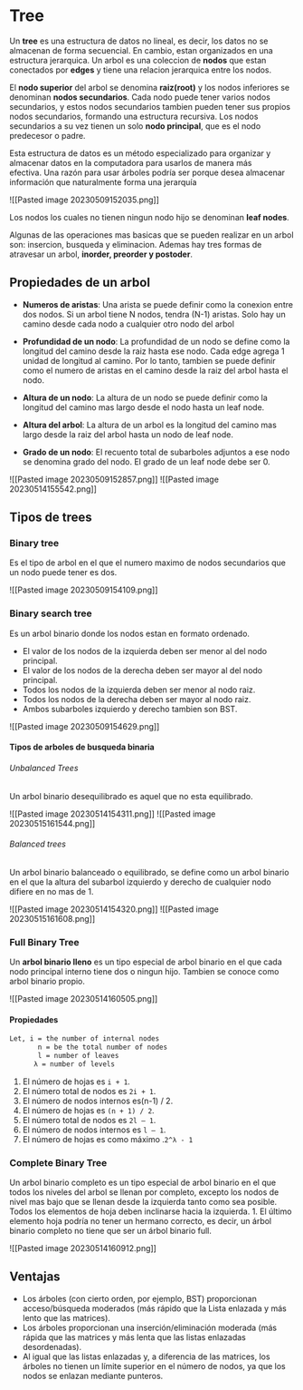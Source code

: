 # Tree

Un **tree** es una estructura de datos no lineal, es decir, los datos no se almacenan de forma secuencial. En cambio, estan organizados en una estructura jerarquica. Un arbol es una coleccion de **nodos** que estan conectados por **edges** y tiene una relacion jerarquica entre los nodos.

El **nodo superior** del arbol se denomina **raiz(root)** y los nodos inferiores se denominan **nodos secundarios**. Cada nodo puede tener varios nodos secundarios, y estos nodos secundarios tambien pueden tener sus propios nodos secundarios, formando una estructura recursiva. Los nodos secundarios a su vez tienen un solo **nodo principal**, que es el nodo predecesor o padre.

Esta estructura de datos es un método especializado para organizar y almacenar datos en la computadora para usarlos de manera más efectiva. Una razón para usar árboles podría ser porque desea almacenar información que naturalmente forma una jerarquía

![[Pasted image 20230509152035.png]]

Los nodos los cuales no tienen ningun nodo hijo se denominan **leaf nodes**.

Algunas de las operaciones mas basicas que se pueden realizar en un arbol son: insercion, busqueda y eliminacion. Ademas hay tres formas de atravesar un arbol, **inorder, preorder y postoder**.

## Propiedades de un arbol

* **Numeros de aristas**: Una arista se puede definir como la conexion entre dos nodos. Si un arbol tiene N nodos, tendra (N-1) aristas. Solo hay un camino desde cada nodo a cualquier otro nodo del arbol

* **Profundidad de un nodo**: La profundidad de un nodo se define como la longitud del camino desde la raiz hasta ese nodo. Cada edge agrega 1 unidad de longitud al camino. Por lo tanto, tambien se puede definir como el numero de aristas en el camino desde la raiz del arbol hasta el nodo.

* **Altura de un nodo**: La altura de un nodo se puede definir como la longitud del camino mas largo desde el nodo hasta un leaf node.

* **Altura del arbol**: La altura de un arbol es la longitud del camino mas largo desde la raiz del arbol hasta un nodo de leaf node.

* **Grado de un nodo**: El recuento total de subarboles adjuntos a ese nodo se denomina grado del nodo. El grado de un leaf node debe ser 0.

![[Pasted image 20230509152857.png]]
![[Pasted image 20230514155542.png]]

## Tipos de trees

### Binary tree

Es el tipo de arbol en el que el numero maximo de nodos secundarios que un nodo puede tener es dos.

![[Pasted image 20230509154109.png]]

### Binary search tree

Es un arbol binario donde los nodos estan en formato ordenado.

* El valor de los nodos de la izquierda deben ser menor al del nodo principal.
* El valor de los nodos de la derecha deben ser mayor al del nodo principal.
* Todos los nodos de la izquierda deben ser menor al nodo raiz.
* Todos los nodos de la derecha deben ser mayor al nodo raiz.
* Ambos subarboles izquierdo y derecho tambien son BST.

![[Pasted image 20230509154629.png]]

#### Tipos de arboles de busqueda binaria

###### Unbalanced Trees

Un arbol binario desequilibrado es aquel que no esta equilibrado.

![[Pasted image 20230514154311.png]]
![[Pasted image 20230515161544.png]]
###### Balanced trees

Un arbol binario balanceado o equilibrado, se define como un arbol binario en el que la altura del subarbol izquierdo y derecho de cualquier nodo difiere en no mas de 1.

![[Pasted image 20230514154320.png]]
![[Pasted image 20230515161608.png]]

### Full Binary Tree

Un **arbol binario lleno** es un tipo especial de arbol binario en el que cada nodo principal interno tiene dos o ningun hijo. Tambien se conoce como arbol binario propio.

![[Pasted image 20230514160505.png]]

#### Propiedades

```markdown
Let, i = the number of internal nodes
       n = be the total number of nodes
       l = number of leaves
      λ = number of levels
```

1.  El número de hojas es `i + 1`.
2.  El número total de nodos es `2i + 1`.
3.  El número de nodos internos es(n-1) / 2.
4.  El número de hojas es `(n + 1) / 2`.
5.  El número total de nodos es `2l – 1`.
6.  El número de nodos internos es `l – 1`.
7.  El número de hojas es como máximo .`2^λ - 1`

### Complete Binary Tree

Un arbol binario completo es un tipo especial de arbol binario en el que todos los niveles del arbol se llenan por completo, excepto los nodos de nivel mas bajo que se llenan desde la izquierda tanto como sea posible. Todos los elementos de hoja deben inclinarse hacia la izquierda. 1.  El último elemento hoja podría no tener un hermano correcto, es decir, un árbol binario completo no tiene que ser un árbol binario full.

![[Pasted image 20230514160912.png]]

## Ventajas

* Los árboles (con cierto orden, por ejemplo, BST) proporcionan acceso/búsqueda moderados (más rápido que la Lista enlazada y más lento que las matrices).   
* Los árboles proporcionan una inserción/eliminación moderada (más rápida que las matrices y más lenta que las listas enlazadas desordenadas).   
* Al igual que las listas enlazadas y, a diferencia de las matrices, los árboles no tienen un límite superior en el número de nodos, ya que los nodos se enlazan mediante punteros.